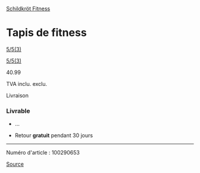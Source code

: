 [Schildkröt Fitness](/q/search?q=schildkr%C3%B6t+fitness)

Tapis de fitness
================

[5/5(3)](#ratings "5 de 5 étoiles (3 total des évaluations)")

[5/5(3)](#ratings "5 de 5 étoiles (3 total des évaluations)")

40.99

TVA inclu. exclu.  

Livraison

### Livrable

* ...
    
* Retour **gratuit** pendant 30 jours

* * *

Numéro d'article : 100290653

[Source](https://www.lidl.be/p/fr-BE/schildkrot-fitness-tapis-de-fitness/p100290653)